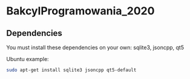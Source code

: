 # BakcylProgramowania_2020

## Dependencies
You must install these dependencies on your own: sqlite3, jsoncpp, qt5

Ubuntu example:
```sh
sudo apt-get install sqlite3 jsoncpp qt5-default
```
